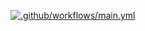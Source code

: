 [![.github/workflows/main.yml](https://github.com/Bubka-bob/test-ci_2/actions/workflows/main.yml/badge.svg)](https://github.com/Bubka-bob/test-ci_2/actions/workflows/main.yml)
